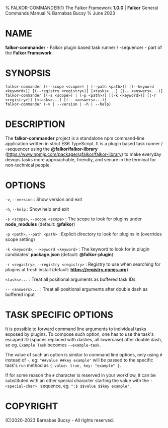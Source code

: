 % FALKOR-COMMANDER(1) The Falkor Framework **1.0.0** | **Falkor** General Commands Manual % Barnabas Bucsy % June 2023

# NAME

**falkor-commander** - Falkor plugin based task runner / -sequencer - part of the **Falkor Framework**

# SYNOPSIS

```
falkor-commander [(--scope <scope>) | (--path <path>)] [(--keyword <keyword>)] [(--registry <registry>)] [<tasks>...] [(-- <answers>...)]
falkor-commander [(-s <scope>) | (-p <path>)] [(-k <keyword>)] [(-r <registry>)] [<tasks>...] [(-- <answers>...)]
falkor-commander (-v | --version | -h | --help)
```

# DESCRIPTION

The **falkor-commander** project is a standalone npm command-line application written in strict ES6 TypeScript. It is a plugin based task runner / -sequencer using the **@falkor/falkor-library** (https://www.npmjs.com/package/@falkor/falkor-library) to make everyday devops tasks more approachable, friendly, and secure in the terminal for non-technical people.

# OPTIONS

`-v`, `--version` : Show version and exit

`-h`, `--help` : Show help and exit

`-s <scope>`, `--scope <scope>` : The scope to look for plugins under **node_modules** (default: **@falkor**)

`-p <path>`, `--path <path>` : Explicit directory to look for plugins in (overrides scope setting)

`-k <keyword>`, `--keyword <keyword>` : The keyword to look for in plugin candidates' **package.json** (default: **@falkor-plugin**)

`-r <registry>`, `--registry <registry>` : Registry to use when searching for plugins at fresh install (default: **https://registry.npmjs.org**)

`<tasks>...` : Treat all positional arguments as buffered task IDs

`-- <answers>...` : Treat all positional arguments after double dash as buffered input

# TASK SPECIFIC OPTIONS

It is possible to forward command line arguments to individual tasks exposed by plugins. To compose such option, one has to use the task's escaped ID (spaces replaced with dashes, all lowercase) after double dash, so eg. `Example Task` becomes `--example-task`.

The value of such an option is similar to command line options, only using `#` instead of `-`, eg: `"##value ##key example"` will be passed to the specific task's `run` method as `{ value: true, key: "example" }`.

If for some reason the `#` character is reserved in your workflow, it can be substituted with an other special character starting the value with the `:<special-char> ` sequence, eg. `":$ $$value $$key example"`.

# COPYRIGHT

(C)2020-2023 Barnabas Bucsy - All rights reserved.
